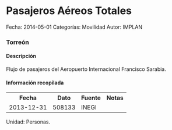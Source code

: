 Pasajeros Aéreos Totales
=====

Fecha: 2014-05-01
Categorías: Movilidad
Autor: IMPLAN

### Torreón

#### Descripción

Flujo de pasajeros del Aeropuerto Internacional Francisco Sarabia.

#### Información recopilada

<table class="table table-hover table-bordered">
  <tr><th>Fecha</th><th>Dato</th><th>Fuente</th><th>Notas</th></tr>
  <tr><td>2013-12-31</td><td>508133</td><td>INEGI</td><td></td></tr>
</table>

Unidad: Personas.
